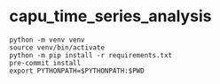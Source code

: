 # capu_time_series_analysis

```
python -m venv venv
source venv/bin/activate
python -m pip install -r requirements.txt
pre-commit install
export PYTHONPATH=$PYTHONPATH:$PWD
```
